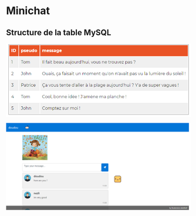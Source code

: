 # Minichat
## Structure de la table MySQL

![image](https://github.com/davidlotfi/Minichat/blob/master/table.png)

![image](https://github.com/davidlotfi/Minichat/blob/master/img.png)

